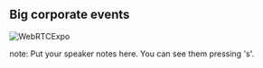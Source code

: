 ##  Big corporate events

![WebRTCExpo](https://s3.amazonaws.com/media-p.slid.es/uploads/dagingaa/images/176252/Screen_Shot_2013-12-03_at_12.17.50.png)

note:
    Put your speaker notes here.
    You can see them pressing 's'.
